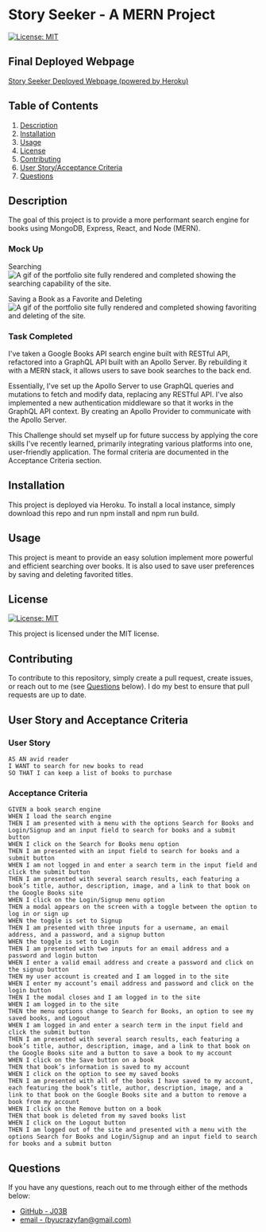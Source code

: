 # Story Seeker - A MERN Project

[![License: MIT](https://img.shields.io/badge/License-MIT-yellow.svg)](https://opensource.org/licenses/MIT)

## Final Deployed Webpage

[Story Seeker Deployed Webpage (powered by Heroku)](https://github.com/J03B/story-seeker)

## Table of Contents

1. [Description](#description)
2. [Installation](#installation)
3. [Usage](#usage)
4. [License](#license)
5. [Contributing](#contributing)
6. [User Story/Acceptance Criteria](#user-story-and-acceptance-criteria)
7. [Questions](#questions)

## Description

The goal of this project is to provide a more performant search engine for books using MongoDB, Express, React, and Node (MERN).

### Mock Up

Searching
![A gif of the portfolio site fully rendered and completed showing the searching capability of the site.](./assets/files/searching.gif)

Saving a Book as a Favorite and Deleting
![A gif of the portfolio site fully rendered and completed showing favoriting and deleting of the site.](./assets/files/fav_and_del.gif)

### Task Completed

I've taken a Google Books API search engine built with RESTful API, refactored into a GraphQL API built with an Apollo Server. By rebuilding it with a MERN stack, it allows users to save book searches to the back end. 

Essentially, I've set up the Apollo Server to use GraphQL queries and mutations to fetch and modify data, replacing any RESTful API. I've also implemented a new authentication middleware so that it works in the GraphQL API context. By creating an Apollo Provider to communicate with the Apollo Server.

This Challenge should set myself up for future success by applying the core skills I've recently learned, primarily integrating various platforms into one, user-friendly application. The formal criteria are documented in the Acceptance Criteria section.

## Installation

This project is deployed via Heroku. To install a local instance, simply download this repo and run npm install and npm run build. 

## Usage

This project is meant to provide an easy solution implement more powerful and efficient searching over books. It is also used to save user preferences by saving and deleting favorited titles.  

## License

[![License: MIT](https://img.shields.io/badge/License-MIT-yellow.svg)](https://opensource.org/licenses/MIT)

This project is licensed under the MIT license.

## Contributing

To contribute to this repository, simply create a pull request, create issues, or reach out to me (see [Questions](#questions) below). I do my best to ensure that pull requests are up to date. 

## User Story and Acceptance Criteria

### User Story

```
AS AN avid reader
I WANT to search for new books to read
SO THAT I can keep a list of books to purchase
```

### Acceptance Criteria

```
GIVEN a book search engine
WHEN I load the search engine
THEN I am presented with a menu with the options Search for Books and Login/Signup and an input field to search for books and a submit button
WHEN I click on the Search for Books menu option
THEN I am presented with an input field to search for books and a submit button
WHEN I am not logged in and enter a search term in the input field and click the submit button
THEN I am presented with several search results, each featuring a book’s title, author, description, image, and a link to that book on the Google Books site
WHEN I click on the Login/Signup menu option
THEN a modal appears on the screen with a toggle between the option to log in or sign up
WHEN the toggle is set to Signup
THEN I am presented with three inputs for a username, an email address, and a password, and a signup button
WHEN the toggle is set to Login
THEN I am presented with two inputs for an email address and a password and login button
WHEN I enter a valid email address and create a password and click on the signup button
THEN my user account is created and I am logged in to the site
WHEN I enter my account’s email address and password and click on the login button
THEN I the modal closes and I am logged in to the site
WHEN I am logged in to the site
THEN the menu options change to Search for Books, an option to see my saved books, and Logout
WHEN I am logged in and enter a search term in the input field and click the submit button
THEN I am presented with several search results, each featuring a book’s title, author, description, image, and a link to that book on the Google Books site and a button to save a book to my account
WHEN I click on the Save button on a book
THEN that book’s information is saved to my account
WHEN I click on the option to see my saved books
THEN I am presented with all of the books I have saved to my account, each featuring the book’s title, author, description, image, and a link to that book on the Google Books site and a button to remove a book from my account
WHEN I click on the Remove button on a book
THEN that book is deleted from my saved books list
WHEN I click on the Logout button
THEN I am logged out of the site and presented with a menu with the options Search for Books and Login/Signup and an input field to search for books and a submit button  
```

## Questions

If you have any questions, reach out to me through either of the methods below:
- [GitHub - J03B](https://github.com/J03B/)
- [email - (byucrazyfan@gmail.com)](mailto:byucrazyfan@gmail.com)
